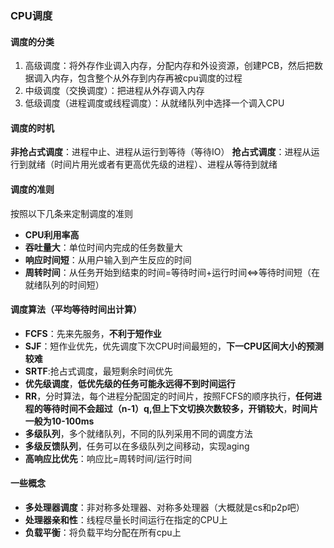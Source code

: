 ### CPU调度
#### 调度的分类
1. 高级调度：将外存作业调入内存，分配内存和外设资源，创建PCB，然后把数据调入内存，包含整个从外存到内存再被cpu调度的过程
2. 中级调度（交换调度）：把进程从外存调入内存
3. 低级调度（进程调度或线程调度）：从就绪队列中选择一个调入CPU

#### 调度的时机
**非抢占式调度**：进程中止、进程从运行到等待（等待IO）
**抢占式调度**：进程从运行到就绪（时间片用光或者有更高优先级的进程）、进程从等待到就绪
#### 调度的准则
按照以下几条来定制调度的准则
- **CPU利用率高**
- **吞吐量大**：单位时间内完成的任务数量大
- **响应时间短**：从用户输入到产生反应的时间
- **周转时间**：从任务开始到结束的时间=等待时间+运行时间<=>等待时间短（在就绪队列的时间短）

#### 调度算法（平均等待时间出计算）
- **FCFS**：先来先服务，**不利于短作业**
- **SJF**：短作业优先，优先调度下次CPU时间最短的，**下一CPU区间大小的预测较难**
- **SRTF**:抢占式调度，最短剩余时间优先
- **优先级调度**，**低优先级的任务可能永远得不到时间运行**
- **RR**，分时算法，每个进程分配固定的时间片，按照FCFS的顺序执行，**任何进程的等待时间不会超过（n-1）q,但上下文切换次数较多，开销较大**，**时间片一般为10-100ms**
- **多级队列**，多个就绪队列，不同的队列采用不同的调度方法
- **多级反馈队列**，任务可以在多级队列之间移动，实现aging
- **高响应比优先**：响应比=周转时间/运行时间	

#### 一些概念
- **多处理器调度**：非对称多处理器、对称多处理器（大概就是cs和p2p吧）
- **处理器亲和性**：线程尽量长时间运行在指定的CPU上
- **负载平衡**：将负载平均分配在所有cpu上
